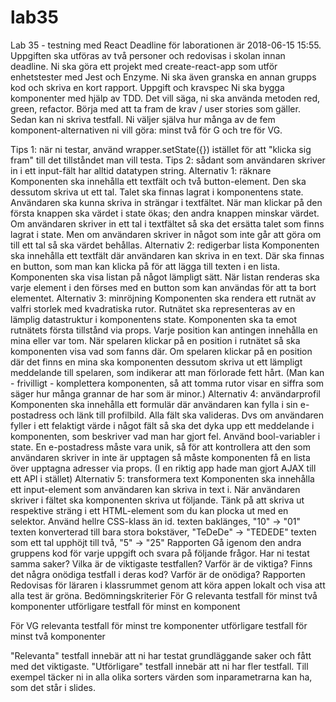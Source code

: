 # lab35

Lab 35 - testning med React
Deadline för laborationen är 2018-06-15 15:55. Uppgiften ska utföras av två personer och redovisas i skolan innan deadline.
Ni ska göra ett projekt med create-react-app som utför enhetstester med Jest och Enzyme. Ni ska även granska en annan grupps kod och skriva en kort rapport.
Uppgift och kravspec
Ni ska bygga komponenter med hjälp av TDD. Det vill säga, ni ska använda metoden red, green, refactor. Börja med att ta fram de krav / user stories som gäller. Sedan kan ni skriva testfall. Ni väljer själva hur många av de fem komponent-alternativen ni vill göra: minst två för G och tre för VG.

Tips 1: när ni testar, använd wrapper.setState({}) istället för att "klicka sig fram" till det tillståndet man vill testa.
Tips 2: sådant som användaren skriver in i ett input-fält har alltid datatypen string.
Alternativ 1: räknare
Komponenten ska innehålla ett textfält och två button-element. Den ska dessutom skriva ut ett tal. Talet ska finnas lagrat i komponentens state. Användaren ska kunna skriva in strängar i textfältet. När man klickar på den första knappen ska värdet i state ökas; den andra knappen minskar värdet.
Om användaren skriver in ett tal i textfältet så ska det ersätta talet som finns lagrat i state. Men om användaren skriver in något som inte går att göra om till ett tal så ska värdet behållas.
Alternativ 2: redigerbar lista
Komponenten ska innehålla ett textfält där användaren kan skriva in en text. Där ska finnas en button, som man kan klicka på för att lägga till texten i en lista. Komponenten ska visa listan på något lämpligt sätt. När listan renderas ska varje element i den förses med en button som kan användas för att ta bort elementet.
Alternativ 3: minröjning
Komponenten ska rendera ett rutnät av valfri storlek med kvadratiska rutor. Rutnätet ska representeras av en lämplig datastruktur i komponentens state. Komponenten ska ta emot rutnätets första tillstånd via props. Varje position kan antingen innehålla en mina eller var tom. När spelaren klickar på en position i rutnätet så ska komponenten visa vad som fanns där. Om spelaren klickar på en position där det finns en mina ska komponenten dessutom skriva ut ett lämpligt meddelande till spelaren, som indikerar att man förlorade fett hårt.
(Man kan - frivilligt - komplettera komponenten, så att tomma rutor visar en siffra som säger hur många grannar de har som är minor.)
Alternativ 4: användarprofil
Komponenten ska innehålla ett formulär där användaren kan fylla i sin e-postadress och länk till profilbild. Alla fält ska valideras. Dvs om användaren fyller i ett felaktigt värde i något fält så ska det dyka upp ett meddelande i komponenten, som beskriver vad man har gjort fel. Använd bool-variabler i state. En e-postadress måste vara unik, så för att kontrollera att den som användaren skriver in inte är upptagen så måste komponenten få en lista över upptagna adresser via props. (I en riktig app hade man gjort AJAX till ett API i stället)
Alternativ 5: transformera text
Komponenten ska innehålla ett input-element som användaren kan skriva in text i. När användaren skriver i fältet ska komponenten skriva ut följande. Tänk på att skriva ut respektive sträng i ett HTML-element som du kan plocka ut med en selektor. Använd hellre CSS-klass än id.
texten baklänges, "10" → "01"
texten konverterad till bara stora bokstäver, "TeDeDe" → "TEDEDE"
texten som ett tal upphöjt till två, "5" → "25"
Rapporten
Gå igenom den andra gruppens kod för varje uppgift och svara på följande frågor.
Har ni testat samma saker?
Vilka är de viktigaste testfallen? Varför är de viktiga?
Finns det några onödiga testfall i deras kod? Varför är de onödiga?
Rapporten
Redovisas för läraren i klassrummet genom att köra appen lokalt och visa att alla test är gröna.
Bedömningskriterier
För G
relevanta testfall för minst två komponenter
utförligare testfall för minst en komponent

För VG
relevanta testfall för minst tre komponenter
utförligare testfall för minst två komponenter

"Relevanta" testfall innebär att ni har testat grundläggande saker och fått med det viktigaste.
"Utförligare" testfall innebär att ni har fler testfall. Till exempel täcker ni in alla olika sorters värden som inparametrarna kan ha, som det står i slides.
